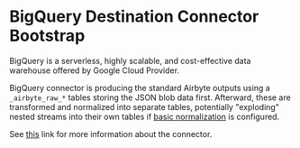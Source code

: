 # BigQuery Destination Connector Bootstrap

BigQuery is a serverless, highly scalable, and cost-effective data warehouse
offered by Google Cloud Provider.

BigQuery connector is producing the standard Airbyte outputs using a `_airbyte_raw_*` tables storing the JSON blob data first. Afterward, these are transformed and normalized into separate tables, potentially "exploding" nested streams into their own tables if [basic normalization](https://docs.airbyte.com/understanding-airbyte/basic-normalization) is configured.

See [this](https://docs.airbyte.com/integrations/destinations/bigquery) link for more information about the connector.
